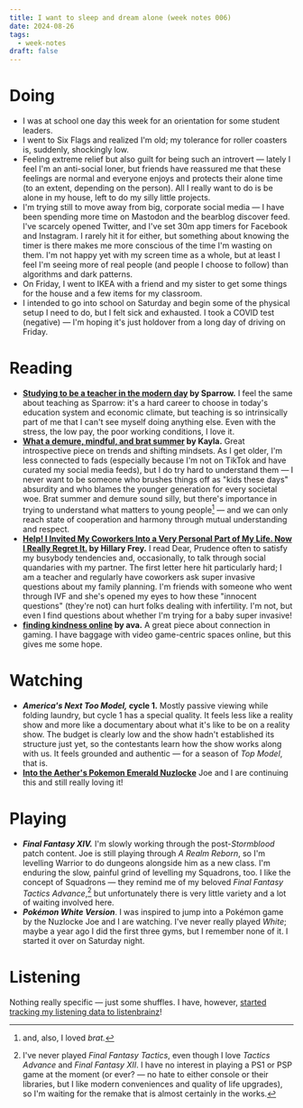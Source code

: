 ```yaml
---
title: I want to sleep and dream alone (week notes 006)
date: 2024-08-26
tags:
  - week-notes
draft: false
---
```

# Doing
* I was at school one day this week for an orientation for some student leaders. 
* I went to Six Flags and realized I'm old; my tolerance for roller coasters is, suddenly, shockingly low.
* Feeling extreme relief but also guilt for being such an introvert — lately I feel I'm an anti-social loner, but friends have reassured me that these feelings are normal and everyone enjoys and protects their alone time (to an extent, depending on the person). All I really want to do is be alone in my house, left to do my silly little projects.
* I'm trying still to move away from big, corporate social media — I have been spending more time on Mastodon and the bearblog discover feed. I've scarcely opened Twitter, and I've set 30m app timers for Facebook and Instagram. I rarely hit it for either, but something about knowing the timer is there makes me more conscious of the time I'm wasting on them. I'm not happy yet with my screen time as a whole, but at least I feel I'm seeing more of real people (and people I choose to follow) than algorithms and dark patterns.
* On Friday, I went to IKEA with a friend and my sister to get some things for the house and a few items for my classroom.
* I intended to go into school on Saturday and begin some of the physical setup I need to do, but I felt sick and exhausted. I took a COVID test (negative) — I'm hoping it's just holdover from a long day of driving on Friday.
# Reading
* **[Studying to be a teacher in the modern day](https://a-demain.bearblog.dev/studying-to-be-a-teacher-in-the-modern-day/) by Sparrow.** I feel the same about teaching as Sparrow: it's a hard career to choose in today's education system and economic climate, but teaching is so intrinsically part of me that I can't see myself doing anything else. Even with the stress, the low pay, the poor working conditions, I love it.
* **[What a demure, mindful, and brat summer](https://marblethoughts.bearblog.dev/what-a-demure-mindful-and-brat-summer/) by Kayla.** Great introspective piece on trends and shifting mindsets. As I get older, I'm less connected to fads (especially because I'm not on TikTok and have curated my social media feeds), but I do try hard to understand them — I never want to be someone who brushes things off as "kids these days" absurdity and who blames the younger generation for every societal woe. Brat summer and demure sound silly, but there's importance in trying to understand what matters to young people[^1] — and we can only reach state of cooperation and harmony through mutual understanding and respect.
* **[Help! I Invited My Coworkers Into a Very Personal Part of My Life. Now I Really Regret It.](https://slate.com/advice/2024/08/dear-prudence-coworkers-too-personal.html) by Hillary Frey.** I read Dear, Prudence often to satisfy my busybody tendencies and, occasionally, to talk through social quandaries with my partner. The first letter here hit particularly hard; I am a teacher and regularly have coworkers ask super invasive questions about my family planning. I'm friends with someone who went through IVF and she's opened my eyes to how these "innocent questions" (they're not) can hurt folks dealing with infertility. I'm not, but even I find questions about whether I'm trying for a baby super invasive!
* **[finding kindness online](https://blog.avas.space/kindness-online/) by ava.** A great piece about connection in gaming. I have baggage with video game-centric spaces online, but this gives me some hope.
# Watching
* **_America's Next Too Model,_ cycle 1.** Mostly passive viewing while folding laundry, but cycle 1 has a special quality. It feels less like a reality show and more like a documentary about what it's like to be on a reality show. The budget is clearly low and the show hadn't established its structure just yet, so the contestants learn how the show works along with us. It feels grounded and authentic — for a season of _Top Model_, that is.
* **[Into the Aether's Pokemon Emerald Nuzlocke](https://www.youtube.com/watch?v=1bYvqnTvUCg&list=PLe_AuQUfBKl5R3Sc7Erpq3Y2me6q6uZ0R)** Joe and I are continuing this and still really loving it!
# Playing
* **_Final Fantasy XIV._** I'm slowly working through the post-_Stormblood_ patch content. Joe is still playing through _A Realm Reborn_, so I'm levelling Warrior to do dungeons alongside him as a new class. I'm enduring the slow, painful grind of levelling my Squadrons, too. I like the concept of Squadrons — they remind me of my beloved _Final Fantasy Tactics Advance_,[^2] but unfortunately there is very little variety and a lot of waiting involved here.
* **_Pokémon White Version_**. I was inspired to jump into a Pokémon game by the Nuzlocke Joe and I are watching. I've never really played _White_; maybe a year ago I did the first three gyms, but I remember none of it. I started it over on Saturday night.
# Listening
Nothing really specific — just some shuffles. I have, however, [started tracking my listening data to listenbrainz](https://listenbrainz.org/user/babyspace/)!

[^1]: and, also, I loved *brat.*
[^2]: I've never played _Final Fantasy Tactics_, even though I love _Tactics Advance_ and _Final Fantasy XII_. I have no interest in playing a PS1 or PSP game at the moment (or ever? — no hate to either console or their libraries, but I like modern conveniences and quality of life upgrades), so I'm waiting for the remake that is almost certainly in the works.